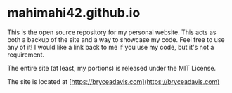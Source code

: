 mahimahi42.github.io
====================

This is the open source repository for my personal website. This acts as both a backup of the site and a way to showcase my code. Feel free to use any of it! I would like a link back to me if you use my code, but it's not a requirement.

The entire site (at least, my portions) is released under the MIT License.

The site is located at [https://bryceadavis.com](https://bryceadavis.com)
